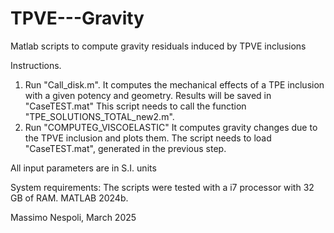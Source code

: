 # TPVE---Gravity
Matlab scripts to compute gravity residuals induced by TPVE inclusions

Instructions.

1) Run "Call_disk.m". 
   It computes the mechanical effects of a TPE inclusion with a given potency and geometry.
   Results will be saved in "CaseTEST.mat"
   This script needs to call the function "TPE_SOLUTIONS_TOTAL_new2.m".
2) Run "COMPUTEG_VISCOELASTIC" 
   It computes gravity changes due to the TPVE inclusion and plots them.
   The script needs to load "CaseTEST.mat", generated in the previous step.

All input parameters are in S.I. units

System requirements:  The scripts were tested with a i7 processor with 32 GB of RAM.
                      MATLAB 2024b.
                      
Massimo Nespoli, March 2025
